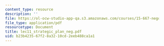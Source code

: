 ```yaml
---
content_type: resource
description: ''
file: https://ol-ocw-studio-app-qa.s3.amazonaws.com/courses/15-667-negotiation-and-conflict-management-spring-2001/b23b423567f28a3210cd2eeb488ca1a1_lec11_strategic_plan_neg.pdf
file_type: application/pdf
resourcetype: Document
title: lec11_strategic_plan_neg.pdf
uid: b23b4235-67f2-8a32-10cd-2eeb488ca1a1
---
```

